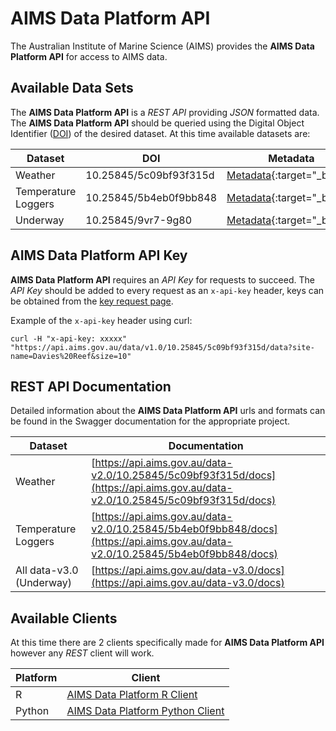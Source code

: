AIMS Data Platform API
=====================

The Australian Institute of Marine Science (AIMS) provides the __AIMS Data Platform API__ for access to AIMS data.

Available Data Sets
-------------------

The __AIMS Data Platform API__ is a *REST API* providing *JSON* formatted data.  The __AIMS Data Platform API__ should be queried using the Digital Object Identifier ([DOI](https://doi.org)) of the desired dataset.  At this time available datasets are:

| Dataset             | DOI                    | Metadata                                                             |
|---------------------|------------------------|----------------------------------------------------------------------|
| Weather             | 10.25845/5c09bf93f315d | [Metadata](https://doi.org/10.25845/5c09bf93f315d){:target="_blank"} |
| Temperature Loggers | 10.25845/5b4eb0f9bb848 | [Metadata](https://doi.org/10.25845/5b4eb0f9bb848){:target="_blank"} |
| Underway            | 10.25845/9vr7-9g80     | [Metadata](https://doi.org/10.25845/9vr7-9g80){:target="_blank"}     |

AIMS Data Platform API Key
-------------------------
__AIMS Data Platform API__ requires an *API Key* for requests to succeed.  The *API Key* should be added to every request as an `x-api-key` header, keys can be obtained from the [key request page](key-request).

Example of the `x-api-key` header using curl:

```
curl -H "x-api-key: xxxxx" "https://api.aims.gov.au/data/v1.0/10.25845/5c09bf93f315d/data?site-name=Davies%20Reef&size=10"
```

REST API Documentation
----------------------

Detailed information about the __AIMS Data Platform API__ urls and formats can be found in the Swagger documentation for
the appropriate project.

| Dataset                    | Documentation                                                                                                                  |
|----------------------------|--------------------------------------------------------------------------------------------------------------------------------|
| Weather                    | [https://api.aims.gov.au/data-v2.0/10.25845/5c09bf93f315d/docs](https://api.aims.gov.au/data-v2.0/10.25845/5c09bf93f315d/docs) |
| Temperature Loggers        | [https://api.aims.gov.au/data-v2.0/10.25845/5b4eb0f9bb848/docs](https://api.aims.gov.au/data-v2.0/10.25845/5b4eb0f9bb848/docs) |
| All data-v3.0 (Underway)   | [https://api.aims.gov.au/data-v3.0/docs](https://api.aims.gov.au/data-v3.0/docs)                                               |

Available Clients
-----------------

At this time there are 2 clients specifically made for __AIMS Data Platform API__ however any *REST* client will work.

| Platform | Client                                                                                   |
|----------|------------------------------------------------------------------------------------------|
| R        | [AIMS Data Platform R Client](https://docs.ropensci.org/dataaimsr/)                      |
| Python   | [AIMS Data Platform Python Client](https://github.com/open-AIMS/data-platform-client-py) |
